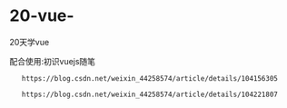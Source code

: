 # 20-vue-
20天学vue

配合使用:初识vuejs随笔

       https://blog.csdn.net/weixin_44258574/article/details/104156305
       
       https://blog.csdn.net/weixin_44258574/article/details/104221807

       
